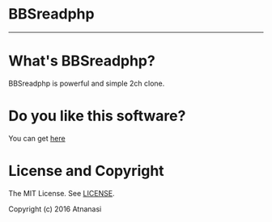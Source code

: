# BBSreadphp
------------------------
# What's BBSreadphp?
BBSreadphp is powerful and simple 2ch clone.

# Do you like this software?
You can get [here]( https://github.com/atnanasi/BBSreadphp/releases )

# License and Copyright
The MIT License. See [LICENSE](LICENSE).

Copyright (c) 2016 Atnanasi
